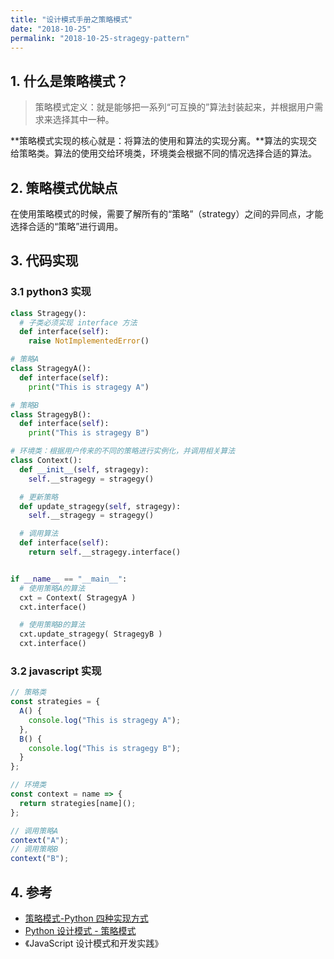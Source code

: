 ```yaml
---
title: "设计模式手册之策略模式"
date: "2018-10-25"
permalink: "2018-10-25-stragegy-pattern"
---
```


## 1. 什么是策略模式？

> 策略模式定义：就是能够把一系列“可互换的”算法封装起来，并根据用户需求来选择其中一种。

**策略模式实现的核心就是：将算法的使用和算法的实现分离。**算法的实现交给策略类。算法的使用交给环境类，环境类会根据不同的情况选择合适的算法。

## 2. 策略模式优缺点

在使用策略模式的时候，需要了解所有的“策略”（strategy）之间的异同点，才能选择合适的“策略”进行调用。

## 3. 代码实现

### 3.1 python3 实现

```python
class Stragegy():
  # 子类必须实现 interface 方法
  def interface(self):
    raise NotImplementedError()

# 策略A
class StragegyA():
  def interface(self):
    print("This is stragegy A")

# 策略B
class StragegyB():
  def interface(self):
    print("This is stragegy B")

# 环境类：根据用户传来的不同的策略进行实例化，并调用相关算法
class Context():
  def __init__(self, stragegy):
    self.__stragegy = stragegy()

  # 更新策略
  def update_stragegy(self, stragegy):
    self.__stragegy = stragegy()

  # 调用算法
  def interface(self):
    return self.__stragegy.interface()


if __name__ == "__main__":
  # 使用策略A的算法
  cxt = Context( StragegyA )
  cxt.interface()

  # 使用策略B的算法
  cxt.update_stragegy( StragegyB )
  cxt.interface()
```

### 3.2 javascript 实现

```javascript
// 策略类
const strategies = {
  A() {
    console.log("This is stragegy A");
  },
  B() {
    console.log("This is stragegy B");
  }
};

// 环境类
const context = name => {
  return strategies[name]();
};

// 调用策略A
context("A");
// 调用策略B
context("B");
```

## 4. 参考

- [策略模式-Python 四种实现方式](https://zhuanlan.zhihu.com/p/30576518)
- [Python 设计模式 - 策略模式](http://www.isware.cn/python-design-pattern/03-strategy/)
- 《JavaScript 设计模式和开发实践》
